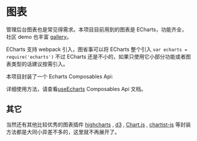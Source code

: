 # 图表

管理后台图表也是常见得需求。本项目目前用到的图表是 ECharts，功能齐全，社区 demo 也丰富 [gallery](http://gallery.echartsjs.com/explore.html)。

ECharts 支持 webpack 引入，图省事可以将 ECharts 整个引入 `var echarts = require('echarts')` 不过 ECharts 还是不小的，如果只使用它小部分功能或者图表类型的话建议按需引入。

本项目封装了一个 Echarts Composables Api:

详细使用方法，请查看[useEcharts](/feature/composables/echarts.md) Composables Api 文档。


## 其它

当然还有其他比较优秀的图表插件 [highcharts](https://www.highcharts.com.cn) , [d3](https://github.com/d3/d3) , [Chart.js](https://github.com/chartjs/Chart.js) , [chartist-js](https://github.com/gionkunz/chartist-js) 等封装方法都是大同小异差不多的，这里就不再展开了。
